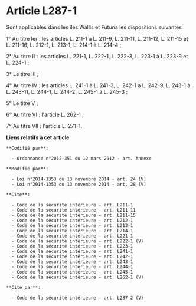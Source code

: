 # Article L287-1

Sont applicables dans les îles Wallis et Futuna les dispositions suivantes : 

1° Au titre Ier : les articles L. 211-1 à L. 211-9, L. 211-11, L. 211-12, L. 211-15 et L. 211-16, L. 212-1, L. 213-1, L.
214-1 à L. 214-4 ; 

2° Au titre II : les articles L. 221-1, L. 222-1, L. 222-3, L. 223-1 à L. 223-9  et L. 224-1 ; 

3° Le titre III ; 

4° Au titre IV : les articles L. 241-1 à L. 241-3, L. 242-1 à L. 242-9, L. 243-1 à L. 243-11, L. 244-1, L. 244-2, L. 245-1 à
L. 245-3 ; 

5° Le titre V ; 

6° Au titre VI : l'article L. 262-1 ;

7° Au titre VII : l'article L. 271-1.

**Liens relatifs à cet article**

	**Codifié par**:

	  - Ordonnance n°2012-351 du 12 mars 2012 - art. Annexe

	**Modifié par**:

	  - Loi n°2014-1353 du 13 novembre 2014 - art. 24 (V)
	  - Loi n°2014-1353 du 13 novembre 2014 - art. 28 (V)

	**Cite**:

	  - Code de la sécurité intérieure - art. L211-1
	  - Code de la sécurité intérieure - art. L211-11
	  - Code de la sécurité intérieure - art. L211-15
	  - Code de la sécurité intérieure - art. L212-1
	  - Code de la sécurité intérieure - art. L213-1
	  - Code de la sécurité intérieure - art. L214-1
	  - Code de la sécurité intérieure - art. L221-1
	  - Code de la sécurité intérieure - art. L222-1 (V)
	  - Code de la sécurité intérieure - art. L223-1
	  - Code de la sécurité intérieure - art. L241-1
	  - Code de la sécurité intérieure - art. L242-1
	  - Code de la sécurité intérieure - art. L243-1
	  - Code de la sécurité intérieure - art. L244-1
	  - Code de la sécurité intérieure - art. L245-1
	  - Code de la sécurité intérieure - art. L262-1 (V)

	**Cité par**:

	  - Code de la sécurité intérieure - art. L287-2 (V)
